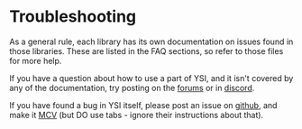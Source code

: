 # Troubleshooting

As a general rule, each library has its own documentation on issues found in those libraries.  These are listed in the FAQ sections, so refer to those files for more help.

If you have a question about how to use a part of YSI, and it isn't covered by any of the documentation, try posting on the [forums](http://form.sa-mp.com/) or in [discord](https://discord.gg/2nFPkaZ).

If you have found a bug in YSI itself, please post an issue on [github](https://github.com/pawn-lang/YSI-Includes/issues), and make it [MCV](https://stackoverflow.com/help/mcve) (but DO use tabs - ignore their instructions about that).


